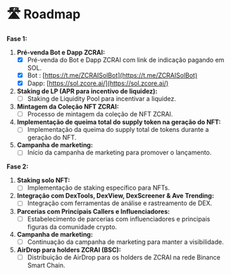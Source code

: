 # 🛣️ Roadmap

**Fase 1:**

1. **Pré-venda Bot e Dapp ZCRAI:**
   * [x] Pré-venda do Bot e Dapp ZCRAI com link de indicação pagando em SOL.
   * [x] Bot : [https://t.me/ZCRAISolBot](https://t.me/ZCRAISolBot)
   * [x] Dapp: [https://sol.zcore.ai/](https://sol.zcore.ai/)
2. **Staking de LP (APR para incentivo de liquidez):**
   * [ ] Staking de Liquidity Pool para incentivar a liquidez.
3. **Mintagem da Coleção NFT ZCRAI:**
   * [ ] Processo de mintagem da coleção de NFT ZCRAI.
4. **Implementação de queima total do supply token na geração do NFT:**
   * [ ] Implementação da queima do supply total de tokens durante a geração do NFT.
5. **Campanha de marketing:**
   * [ ] Início da campanha de marketing para promover o lançamento.

**Fase 2:**

1. **Staking solo NFT:**
   * [ ] Implementação de staking específico para NFTs.
2. **Integração com DexTools, DexView, DexScreener & Ave Trending:**
   * [ ] Integração com ferramentas de análise e rastreamento de DEX.
3. **Parcerias com Principais Callers e Influenciadores:**
   * [ ] Estabelecimento de parcerias com influenciadores e principais figuras da comunidade crypto.
4. **Campanha de marketing:**
   * [ ] Continuação da campanha de marketing para manter a visibilidade.
5. **AirDrop para holders ZCRAI (BSC):**
   * [ ] Distribuição de AirDrop para os holders de ZCRAI na rede Binance Smart Chain.
